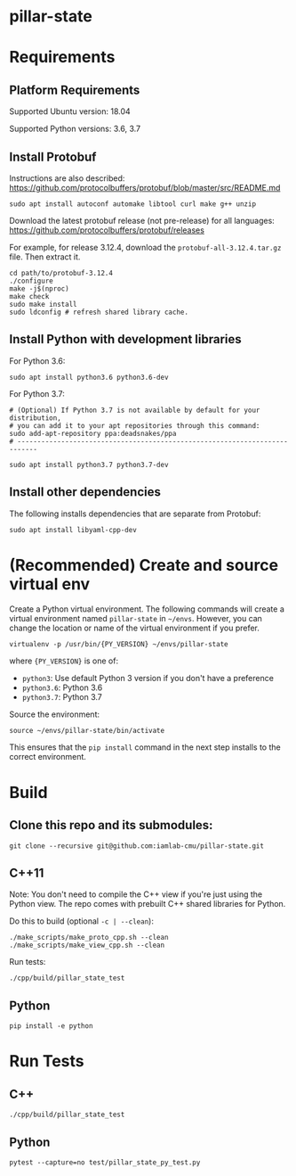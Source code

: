# pillar-state

# Requirements

## Platform Requirements

Supported Ubuntu version: 18.04

Supported Python versions: 3.6, 3.7

## Install Protobuf

Instructions are also described: https://github.com/protocolbuffers/protobuf/blob/master/src/README.md

```
sudo apt install autoconf automake libtool curl make g++ unzip
```

Download the latest protobuf release (not pre-release) for all languages: https://github.com/protocolbuffers/protobuf/releases

For example, for release 3.12.4, download the `protobuf-all-3.12.4.tar.gz` file. Then extract it.

```
cd path/to/protobuf-3.12.4
./configure
make -j$(nproc)
make check
sudo make install
sudo ldconfig # refresh shared library cache.
```

## Install Python with development libraries

For Python 3.6:

```
sudo apt install python3.6 python3.6-dev
```

For Python 3.7:

```
# (Optional) If Python 3.7 is not available by default for your distribution,
# you can add it to your apt repositories through this command:
sudo add-apt-repository ppa:deadsnakes/ppa
# ---------------------------------------------------------------------------

sudo apt install python3.7 python3.7-dev
```

## Install other dependencies

The following installs dependencies that are separate from Protobuf:

```
sudo apt install libyaml-cpp-dev
```

# (Recommended) Create and source virtual env

Create a Python virtual environment. The following commands will create a virtual environment named `pillar-state` in `~/envs`. However, you can change the location or name of the virtual environment if you prefer.

```
virtualenv -p /usr/bin/{PY_VERSION} ~/envs/pillar-state
```

where `{PY_VERSION}` is one of:
- `python3`: Use default Python 3 version if you don't have a preference
- `python3.6`: Python 3.6
- `python3.7`: Python 3.7

Source the environment:

```
source ~/envs/pillar-state/bin/activate
```

This ensures that the `pip install` command in the next step installs to the correct environment.

# Build

## Clone this repo and its submodules:

`git clone --recursive git@github.com:iamlab-cmu/pillar-state.git`

## C++11

Note: You don't need to compile the C++ view if you're just using the Python view.
The repo comes with prebuilt C++ shared libraries for Python.

Do this to build (optional `-c | --clean`):

`./make_scripts/make_proto_cpp.sh --clean`
`./make_scripts/make_view_cpp.sh --clean`

Run tests:

`./cpp/build/pillar_state_test`

## Python

`pip install -e python`

# Run Tests

## C++

`./cpp/build/pillar_state_test`

## Python

`pytest --capture=no test/pillar_state_py_test.py`
